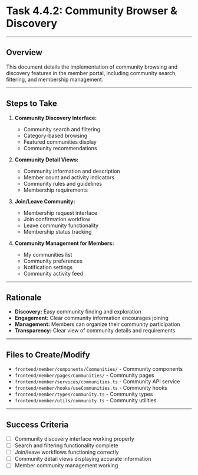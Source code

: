 # Task 4.4.2: Community Browser & Discovery

---

## Overview
This document details the implementation of community browsing and discovery features in the member portal, including community search, filtering, and membership management.

---

## Steps to Take
1. **Community Discovery Interface:**
   - Community search and filtering
   - Category-based browsing
   - Featured communities display
   - Community recommendations

2. **Community Detail Views:**
   - Community information and description
   - Member count and activity indicators
   - Community rules and guidelines
   - Membership requirements

3. **Join/Leave Community:**
   - Membership request interface
   - Join confirmation workflow
   - Leave community functionality
   - Membership status tracking

4. **Community Management for Members:**
   - My communities list
   - Community preferences
   - Notification settings
   - Community activity feed

---

## Rationale
- **Discovery:** Easy community finding and exploration
- **Engagement:** Clear community information encourages joining
- **Management:** Members can organize their community participation
- **Transparency:** Clear view of community details and requirements

---

## Files to Create/Modify
- `frontend/member/components/Communities/` - Community components
- `frontend/member/pages/Communities/` - Community pages
- `frontend/member/services/communities.ts` - Community API service
- `frontend/member/hooks/useCommunities.ts` - Community hooks
- `frontend/member/types/community.ts` - Community types
- `frontend/member/utils/community.ts` - Community utilities

---

## Success Criteria
- [ ] Community discovery interface working properly
- [ ] Search and filtering functionality complete
- [ ] Join/leave workflows functioning correctly
- [ ] Community detail views displaying accurate information
- [ ] Member community management working 